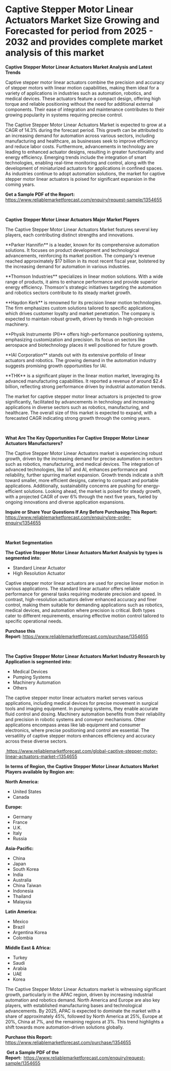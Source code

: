 <p><h1>Captive Stepper Motor Linear Actuators Market Size Growing and Forecasted for period from 2025 - 2032 and provides complete market analysis of this market</h1></p><p><strong>Captive Stepper Motor Linear Actuators Market Analysis and Latest Trends</strong></p>
<p><p>Captive stepper motor linear actuators combine the precision and accuracy of stepper motors with linear motion capabilities, making them ideal for a variety of applications in industries such as automation, robotics, and medical devices. These actuators feature a compact design, offering high torque and reliable positioning without the need for additional external components. Their ease of integration and maintenance contributes to their growing popularity in systems requiring precise control.</p><p>The Captive Stepper Motor Linear Actuators Market is expected to grow at a CAGR of 14.3% during the forecast period. This growth can be attributed to an increasing demand for automation across various sectors, including manufacturing and healthcare, as businesses seek to improve efficiency and reduce labor costs. Furthermore, advancements in technology are leading to enhanced actuator designs, resulting in greater functionality and energy efficiency. Emerging trends include the integration of smart technologies, enabling real-time monitoring and control, along with the development of miniaturized actuators for applications in confined spaces. As industries continue to adopt automation solutions, the market for captive stepper motor linear actuators is poised for significant expansion in the coming years.</p></p>
<p><strong>Get a Sample PDF of the Report:&nbsp;</strong> <a href="https://www.reliablemarketforecast.com/enquiry/request-sample/1354655?utm_campaign=3208&utm_medium=2&utm_source=Github&utm_content=ia&utm_term=12042025&utm_id=captive-stepper-motor-linear-actuators">https://www.reliablemarketforecast.com/enquiry/request-sample/1354655</a></p>
<p>&nbsp;</p>
<p><strong>Captive Stepper Motor Linear Actuators Major Market Players</strong></p>
<p><p>The Captive Stepper Motor Linear Actuators Market features several key players, each contributing distinct strengths and innovations.</p><p>**Parker Hannifin** is a leader, known for its comprehensive automation solutions. It focuses on product development and technological advancements, reinforcing its market position. The company's revenue reached approximately $17 billion in its most recent fiscal year, bolstered by the increasing demand for automation in various industries.</p><p>**Thomson Industries** specializes in linear motion solutions. With a wide range of products, it aims to enhance performance and provide superior energy efficiency. Thomson's strategic initiatives targeting the automation and robotics sectors contribute to its steady market growth.</p><p>**Haydon Kerk** is renowned for its precision linear motion technologies. The firm emphasizes custom solutions tailored to specific applications, which drives customer loyalty and market penetration. The company is expected to maintain robust growth, driven by trends in high-precision machinery.</p><p>**Physik Instrumente (PI)** offers high-performance positioning systems, emphasizing customization and precision. Its focus on sectors like aerospace and biotechnology places it well positioned for future growth. </p><p>**IAI Corporation** stands out with its extensive portfolio of linear actuators and robotics. The growing demand in the automation industry suggests promising growth opportunities for IAI.</p><p>**THK** is a significant player in the linear motion market, leveraging its advanced manufacturing capabilities. It reported a revenue of around $2.4 billion, reflecting strong performance driven by industrial automation trends.</p><p>The market for captive stepper motor linear actuators is projected to grow significantly, facilitated by advancements in technology and increasing applications in diverse sectors such as robotics, manufacturing, and healthcare. The overall size of this market is expected to expand, with a forecasted CAGR indicating strong growth through the coming years.</p></p>
<p>&nbsp;</p>
<p><strong>What Are The Key Opportunities For Captive Stepper Motor Linear Actuators Manufacturers?</strong></p>
<p><p>The Captive Stepper Motor Linear Actuators market is experiencing robust growth, driven by the increasing demand for precise automation in sectors such as robotics, manufacturing, and medical devices. The integration of advanced technologies, like IoT and AI, enhances performance and reliability, further spurring market expansion. Growth trends indicate a shift toward smaller, more efficient designs, catering to compact and portable applications. Additionally, sustainability concerns are pushing for energy-efficient solutions. Looking ahead, the market is poised for steady growth, with a projected CAGR of over 6% through the next five years, fueled by ongoing innovations and diverse application expansions.</p></p>
<p><strong>Inquire or Share Your Questions If Any Before Purchasing This Report:</strong> <a href="https://www.reliablemarketforecast.com/enquiry/pre-order-enquiry/1354655?utm_campaign=3208&utm_medium=2&utm_source=Github&utm_content=ia&utm_term=12042025&utm_id=captive-stepper-motor-linear-actuators">https://www.reliablemarketforecast.com/enquiry/pre-order-enquiry/1354655</a></p>
<p>&nbsp;</p>
<p><strong>Market Segmentation</strong></p>
<p><strong>The Captive Stepper Motor Linear Actuators Market Analysis by types is segmented into:</strong></p>
<p><ul><li>Standard Linear Actuator</li><li>High Resolution Actuator</li></ul></p>
<p><p>Captive stepper motor linear actuators are used for precise linear motion in various applications. The standard linear actuator offers reliable performance for general tasks requiring moderate precision and speed. In contrast, high-resolution actuators deliver enhanced accuracy and finer control, making them suitable for demanding applications such as robotics, medical devices, and automation where precision is critical. Both types cater to different requirements, ensuring effective motion control tailored to specific operational needs.</p></p>
<p><strong>Purchase this Report:&nbsp;</strong><a href="https://www.reliablemarketforecast.com/purchase/1354655?utm_campaign=3208&utm_medium=2&utm_source=Github&utm_content=ia&utm_term=12042025&utm_id=captive-stepper-motor-linear-actuators">https://www.reliablemarketforecast.com/purchase/1354655</a></p>
<p>&nbsp;</p>
<p><strong>The Captive Stepper Motor Linear Actuators Market Industry Research by Application is segmented into:</strong></p>
<p><ul><li>Medical Devices</li><li>Pumping Systems</li><li>Machinery Automation</li><li>Others</li></ul></p>
<p><p>The captive stepper motor linear actuators market serves various applications, including medical devices for precise movement in surgical tools and imaging equipment. In pumping systems, they enable accurate fluid control and dosing. Machinery automation benefits from their reliability and precision in robotic systems and conveyor mechanisms. Other applications encompass areas like lab equipment and consumer electronics, where precise positioning and control are essential. The versatility of captive stepper motors enhances efficiency and accuracy across these diverse sectors.</p></p>
<p><a href="https://www.reliablemarketforecast.com/global-captive-stepper-motor-linear-actuators-market-r1354655?utm_campaign=3208&utm_medium=2&utm_source=Github&utm_content=ia&utm_term=12042025&utm_id=captive-stepper-motor-linear-actuators">&nbsp;https://www.reliablemarketforecast.com/global-captive-stepper-motor-linear-actuators-market-r1354655</a></p>
<p><strong>In terms of Region, the Captive Stepper Motor Linear Actuators Market Players available by Region are:</strong></p>
<p>
    <p> <strong> North America: </strong>
        <ul>
            <li>United States</li>
            <li>Canada</li>
        </ul>
        </p> 
    <p> <strong> Europe: </strong>
        <ul>
            <li>Germany</li>
            <li>France</li>
            <li>U.K.</li>
            <li>Italy</li>
            <li>Russia</li>
        </ul>
        </p> 
    <p> <strong> Asia-Pacific: </strong>
        <ul>
            <li>China</li>
            <li>Japan</li>
            <li>South Korea</li>
            <li>India</li>
            <li>Australia</li>
            <li>China Taiwan</li>
            <li>Indonesia</li>
            <li>Thailand</li>
            <li>Malaysia</li>
        </ul>
        </p> 
    <p> <strong> Latin America: </strong>
        <ul>
            <li>Mexico</li>
            <li>Brazil</li>
            <li>Argentina Korea</li>
            <li>Colombia</li>
        </ul>
        </p> 
    <p> <strong> Middle East & Africa: </strong>
        <ul>
            <li>Turkey</li>
            <li>Saudi</li>
            <li>Arabia</li>
            <li>UAE</li>
            <li>Korea</li>
        </ul>
    </p>
    </p>
<p><p>The Captive Stepper Motor Linear Actuators market is witnessing significant growth, particularly in the APAC region, driven by increasing industrial automation and robotics demand. North America and Europe are also key players, with established manufacturing bases and technological advancements. By 2025, APAC is expected to dominate the market with a share of approximately 45%, followed by North America at 25%, Europe at 20%, China at 7%, and the remaining regions at 3%. This trend highlights a shift towards more automation-driven solutions globally.</p></p>
<p><strong>Purchase this Report: </strong><a href="https://www.reliablemarketforecast.com/purchase/1354655?utm_campaign=3208&utm_medium=2&utm_source=Github&utm_content=ia&utm_term=12042025&utm_id=captive-stepper-motor-linear-actuators">https://www.reliablemarketforecast.com/purchase/1354655</a></p>
<p>&nbsp;<strong>Get a Sample PDF of the Report:&nbsp;&nbsp;</strong><a href="https://www.reliablemarketforecast.com/enquiry/request-sample/1354655?utm_campaign=3208&utm_medium=2&utm_source=Github&utm_content=ia&utm_term=12042025&utm_id=captive-stepper-motor-linear-actuators">https://www.reliablemarketforecast.com/enquiry/request-sample/1354655</a></p>
<p><strong></strong></p>
<p><p></p><p></p><p></p></p>